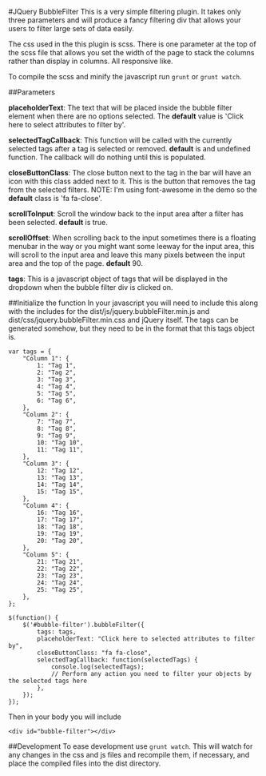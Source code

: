 #JQuery BubbleFilter
This is a very simple filtering plugin. It takes only three parameters and will produce a fancy filtering div that allows your users to filter large sets of data easily.

The css used in the this plugin is scss. There is one parameter at the top of the scss file that allows you set the width of the page to stack the columns rather than display in columns. All responsive like.

To compile the scss and minify the javascript run `grunt` or `grunt watch`.

##Parameters

**placeholderText**: The text that will be placed inside the bubble filter element when there are no options selected. The **default** value is 'Click here to select attributes to filter by'.

**selectedTagCallback**: This function will be called with the currently selected tags after a tag is selected or removed. **default** is and undefined function. The callback will do nothing until this is populated. 

**closeButtonClass**: The close button next to the tag in the bar will have an icon with this class added next to it. This is the button that removes the tag from the selected filters. NOTE: I'm using font-awesome in the demo so the **default** class is 'fa fa-close'.

**scrollToInput**: Scroll the window back to the input area after a filter has been selected. **default** is true.

**scrollOffset**: When scrolling back to the input sometimes there is a floating menubar in the way or you might want some leeway for the input area, this will scroll to the input area and leave this many pixels between the input area and the top of the page. **default** 90.

**tags**: This is a javascript object of tags that will be displayed in the dropdown when the bubble filter div is clicked on.

##Initialize the function
In your javascript you will need to include this along with the includes for the dist/js/jquery.bubbleFilter.min.js and dist/css/jquery.bubbleFilter.min.css and jQuery itself. The tags can be generated somehow, but they need to be in the format that this tags object is.
```
var tags = {
    "Column 1": {
        1: "Tag 1",
        2: "Tag 2",
        3: "Tag 3",
        4: "Tag 4",
        5: "Tag 5",
        6: "Tag 6",
    },
    "Column 2": {
        7: "Tag 7",
        8: "Tag 8",
        9: "Tag 9",
        10: "Tag 10",
        11: "Tag 11",
    },
    "Column 3": {
        12: "Tag 12",
        13: "Tag 13",
        14: "Tag 14",
        15: "Tag 15",
    },
    "Column 4": {
        16: "Tag 16",
        17: "Tag 17",
        18: "Tag 18",
        19: "Tag 19",
        20: "Tag 20",
    },
    "Column 5": {
        21: "Tag 21",
        22: "Tag 22",
        23: "Tag 23",
        24: "Tag 24",
        25: "Tag 25",
    },
};

$(function() {
    $('#bubble-filter').bubbleFilter({
        tags: tags,
        placeholderText: "Click here to selected attributes to filter by",
        closeButtonClass: "fa fa-close",
        selectedTagCallback: function(selectedTags) {
            console.log(selectedTags);
            // Perform any action you need to filter your objects by the selected tags here
        },
    });
});
```
Then in your body you will include
```
<div id="bubble-filter"></div>
```
##Development
To ease development use ```grunt watch```. This will watch for any changes in the css and js files and recompile them, if necessary, and place the compiled files into the dist directory.